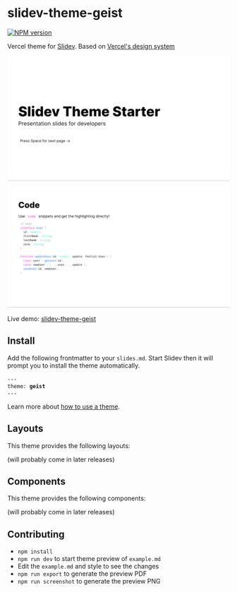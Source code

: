 # slidev-theme-geist

[![NPM version](https://img.shields.io/npm/v/slidev-theme-geist)](https://www.npmjs.com/package/slidev-theme-geist)

Vercel theme for [Slidev](https://github.com/slidevjs/slidev). Based on [Vercel's design system](https://vercel.com/design)

![Slide demo with cover page](./example-export/01.png)
![Slide demo with code](./example-export/05.png)

Live demo: [slidev-theme-geist](https://slidev-theme-geist.vercel.app)

## Install

Add the following frontmatter to your `slides.md`. Start Slidev then it will prompt you to install the theme automatically.

<pre><code>---
theme: <b>geist</b>
---</code></pre>

Learn more about [how to use a theme](https://sli.dev/themes/use).

## Layouts

This theme provides the following layouts:

(will probably come in later releases)

## Components

This theme provides the following components:

(will probably come in later releases)

## Contributing

- `npm install`
- `npm run dev` to start theme preview of `example.md`
- Edit the `example.md` and style to see the changes
- `npm run export` to generate the preview PDF
- `npm run screenshot` to generate the preview PNG
